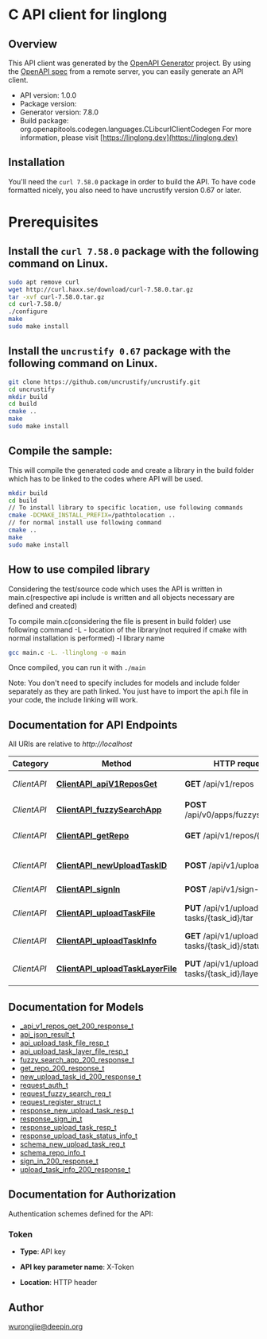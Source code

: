 # C API client for linglong

## Overview
This API client was generated by the [OpenAPI Generator](https://openapi-generator.tech) project. By using the [OpenAPI spec](https://openapis.org) from a remote server, you can easily generate an API client.

- API version: 1.0.0
- Package version: 
- Generator version: 7.8.0
- Build package: org.openapitools.codegen.languages.CLibcurlClientCodegen
For more information, please visit [https://linglong.dev](https://linglong.dev)

## Installation
You'll need the `curl 7.58.0` package in order to build the API. To have code formatted nicely, you also need to have uncrustify version 0.67 or later.

# Prerequisites

## Install the `curl 7.58.0` package with the following command on Linux.
```bash
sudo apt remove curl
wget http://curl.haxx.se/download/curl-7.58.0.tar.gz
tar -xvf curl-7.58.0.tar.gz
cd curl-7.58.0/
./configure
make
sudo make install
```
## Install the `uncrustify 0.67` package with the following command on Linux.
```bash
git clone https://github.com/uncrustify/uncrustify.git
cd uncrustify
mkdir build
cd build
cmake ..
make
sudo make install
```

## Compile the sample:
This will compile the generated code and create a library in the build folder which has to be linked to the codes where API will be used.
```bash
mkdir build
cd build
// To install library to specific location, use following commands
cmake -DCMAKE_INSTALL_PREFIX=/pathtolocation ..
// for normal install use following command
cmake ..
make
sudo make install
```
## How to use compiled library
Considering the test/source code which uses the API is written in main.c(respective api include is written and all objects necessary are defined and created)

To compile main.c(considering the file is present in build folder) use following command
-L - location of the library(not required if cmake with normal installation is performed)
-l library name
```bash
gcc main.c -L. -llinglong -o main
```
Once compiled, you can run it with ``` ./main ```

Note: You don't need to specify includes for models and include folder separately as they are path linked. You just have to import the api.h file in your code, the include linking will work.

## Documentation for API Endpoints

All URIs are relative to *http://localhost*

Category | Method | HTTP request | Description
------------ | ------------- | ------------- | -------------
*ClientAPI* | [**ClientAPI_apiV1ReposGet**](docs/ClientAPI.md#ClientAPI_apiV1ReposGet) | **GET** /api/v1/repos | 查看仓库列表
*ClientAPI* | [**ClientAPI_fuzzySearchApp**](docs/ClientAPI.md#ClientAPI_fuzzySearchApp) | **POST** /api/v0/apps/fuzzysearchapp | 模糊查找App
*ClientAPI* | [**ClientAPI_getRepo**](docs/ClientAPI.md#ClientAPI_getRepo) | **GET** /api/v1/repos/{repo} | 查看仓库信息
*ClientAPI* | [**ClientAPI_newUploadTaskID**](docs/ClientAPI.md#ClientAPI_newUploadTaskID) | **POST** /api/v1/upload-tasks | generate a new upload task id
*ClientAPI* | [**ClientAPI_signIn**](docs/ClientAPI.md#ClientAPI_signIn) | **POST** /api/v1/sign-in | 登陆帐号
*ClientAPI* | [**ClientAPI_uploadTaskFile**](docs/ClientAPI.md#ClientAPI_uploadTaskFile) | **PUT** /api/v1/upload-tasks/{task_id}/tar | upload tgz file to upload task
*ClientAPI* | [**ClientAPI_uploadTaskInfo**](docs/ClientAPI.md#ClientAPI_uploadTaskInfo) | **GET** /api/v1/upload-tasks/{task_id}/status | get upload task status
*ClientAPI* | [**ClientAPI_uploadTaskLayerFile**](docs/ClientAPI.md#ClientAPI_uploadTaskLayerFile) | **PUT** /api/v1/upload-tasks/{task_id}/layer | upload layer file to upload task


## Documentation for Models

 - [_api_v1_repos_get_200_response_t](docs/_api_v1_repos_get_200_response.md)
 - [api_json_result_t](docs/api_json_result.md)
 - [api_upload_task_file_resp_t](docs/api_upload_task_file_resp.md)
 - [api_upload_task_layer_file_resp_t](docs/api_upload_task_layer_file_resp.md)
 - [fuzzy_search_app_200_response_t](docs/fuzzy_search_app_200_response.md)
 - [get_repo_200_response_t](docs/get_repo_200_response.md)
 - [new_upload_task_id_200_response_t](docs/new_upload_task_id_200_response.md)
 - [request_auth_t](docs/request_auth.md)
 - [request_fuzzy_search_req_t](docs/request_fuzzy_search_req.md)
 - [request_register_struct_t](docs/request_register_struct.md)
 - [response_new_upload_task_resp_t](docs/response_new_upload_task_resp.md)
 - [response_sign_in_t](docs/response_sign_in.md)
 - [response_upload_task_resp_t](docs/response_upload_task_resp.md)
 - [response_upload_task_status_info_t](docs/response_upload_task_status_info.md)
 - [schema_new_upload_task_req_t](docs/schema_new_upload_task_req.md)
 - [schema_repo_info_t](docs/schema_repo_info.md)
 - [sign_in_200_response_t](docs/sign_in_200_response.md)
 - [upload_task_info_200_response_t](docs/upload_task_info_200_response.md)


## Documentation for Authorization


Authentication schemes defined for the API:
### Token

- **Type**: API key

- **API key parameter name**: X-Token
- **Location**: HTTP header


## Author

wurongjie@deepin.org

